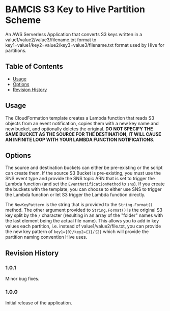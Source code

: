 # BAMCIS S3 Key to Hive Partition Scheme
An AWS Serverless Application that converts S3 keys written in a value1/value2/value3/filename.txt format to key1=value1/key2=value2/key3=value3/filename.txt format used by Hive for partitions.

## Table of Contents
- [Usage](#usage)
- [Options](#options)
- [Revision History](#revision-history)

## Usage
The CloudFormation template creates a Lambda function that reads S3 objects from an event notification, copies them with a new key name and new bucket, and optionally deletes the original. **DO NOT SPECIFY THE SAME BUCKET AS THE SOURCE FOR THE DESTINATION, IT WILL CAUSE AN INFINITE LOOP WITH YOUR LAMBDA FUNCTION NOTIFICATIONS**.

## Options

The source and destination buckets can either be pre-existing or the script can create them. If the source S3 Bucket is pre-existing, you must use the SNS event type and provide the SNS topic ARN that is set to trigger the Lambda function (and set the `EventNotificationMethod` to `sns`). If you create the buckets with the template, you can choose to either use SNS to trigger the Lambda function or let S3 trigger the Lambda function directly.

The `NewKeyPattern` is the string that is provided to the `String.Format()` method. The other argument provided to `String.Format()` is the original S3 key split by the `/` character (resulting in an array of the "folder" names with the last element being the actual file name). This allows you to add in key values each partition, i.e. instead of value1/value2/file.txt, you can provide the new key pattern of `key1={0}/key2={1}/{2}` which will provide the partition naming convention Hive uses.

## Revision History

### 1.0.1
Minor bug fixes.

### 1.0.0
Initial release of the application.
